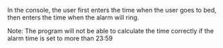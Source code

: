 In the console, the user first enters the time when the user goes to bed, then enters the time when the alarm will ring.

Note: The program will not be able to calculate the time correctly if the alarm time is set to more than 23:59
